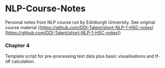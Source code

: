 # NLP-Course-Notes
Personal notes from NLP course run by Edinburgh University. See original course material ((https://github.com/DDI-Talent/short-NLP-1-HSC-notes)[https://github.com/DDI-Talent/short-NLP-1-HSC-notes])

### Chapter 4
Template script for pre-processing text data plus basic visualisations and tf-idf calculation.
